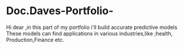 # Doc.Daves-Portfolio-
Hi dear ,in this part of my portfolio i'll build accurate predictive models
 These models can find applications in various industries,like ;health, Production,Finance etc.
 
